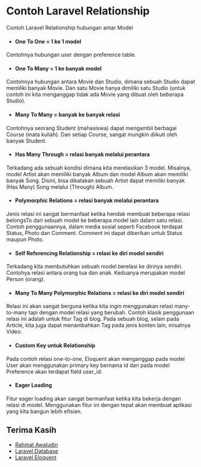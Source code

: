 # Contoh Laravel Relationship

Contoh Laravel Relationship hubungan antar Model

- #### One To One = 1 ke 1 model
Contohnya hubungan user dengan preference table.

- #### One To Many = 1 ke banyak model
Contohnya hubungan antara Movie dan Studio, dimana sebuah Studio dapat memiliki
banyak Movie. Dan satu Movie hanya dimiliki satu Studio (untuk contoh ini kita menganggap
tidak ada Movie yang dibuat oleh beberapa Studio).

- #### Many To Many = banyak ke banyak relasi
Contohnya seorang
Student (mahasiswa) dapat mengambil berbagai Course (mata kuliah). Dan setiap Course, sangat
mungkin diikuti oleh banyak Student.

- #### Has Many Through = relasi banyak melalui perantara
Terkadang ada sebuah kondisi dimana kita merelasikan 3 model. Misalnya, model Artist akan
memiliki banyak Album dan model Album akan memiliki banyak Song. Disini, bisa dikatakan sebuah Artist dapat memiliki banyak (Has Many) Song melalui (Through) Album.

- #### Polymorphic Relations = relasi banyak melalui perantara
Jenis relasi ini sangat bermanfaat ketika hendak membuat beberapa relasi belongsTo dari sebuah
model ke beberapa model lain dalam satu relasi. Contoh penggunaannya, dalam media sosial seperti
Facebook terdapat Status, Photo dan Comment. Comment ini dapat diberikan untuk Status maupun
Photo.

- #### Self Referencing Relationship = relasi ke diri model sendiri
Terkadang kita membutuhkan sebuah model berelasi ke dirinya sendiri. Contohya relasi antara
orang tua dan anak. Keduanya merupakan model Person (orang).

- #### Many To Many Polymorphic Relations = relasi ke diri model sendiri
Relasi ini akan sangat berguna ketika kita ingin menggunakan relasi many-to-many tapi dengan
model relasi yang berubah. Contoh klasik penggunaan relasi ini adalah untuk fitur Tag di blog.
Pada sebuah blog, selain pada Article, kita juga dapat menambahkan Tag pada jenis konten lain,
misalnya Video.

- #### Custom Key untuk Relationship
Pada contoh relasi one-to-one, Eloquent akan menganggap pada model User akan menggunakan primary key bernama id dan pada model
Preference akan terdapat field user_id.

- #### Eager Loading
Fitur eager loading akan sangat bermanfaat ketika kita bekerja dengan relasi di model. Menggunakan
fitur ini dengan tepat akan membuat aplikasi yang kita bangun lebih efisien.


## Terima Kasih

* [Rahmat Awaludin](https://github.com/rawaludin/)
* [Laravel Database](https://laravel.com/docs/5.4/database)
* [Laravel Eloquent](https://laravel.com/docs/5.4/eloquent)
